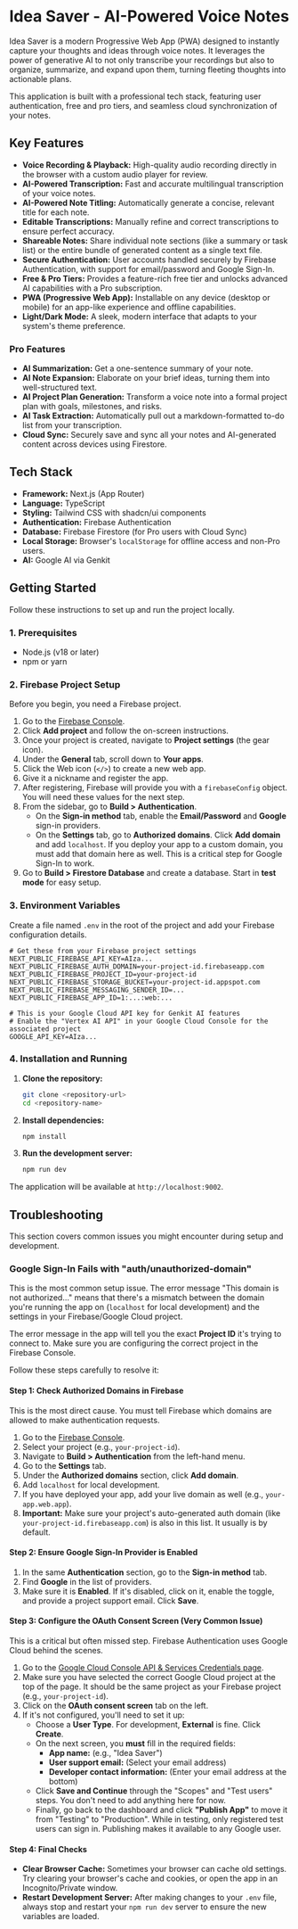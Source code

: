 # Idea Saver - AI-Powered Voice Notes

Idea Saver is a modern Progressive Web App (PWA) designed to instantly capture your thoughts and ideas through voice notes. It leverages the power of generative AI to not only transcribe your recordings but also to organize, summarize, and expand upon them, turning fleeting thoughts into actionable plans.

This application is built with a professional tech stack, featuring user authentication, free and pro tiers, and seamless cloud synchronization of your notes.

## Key Features

- **Voice Recording & Playback:** High-quality audio recording directly in the browser with a custom audio player for review.
- **AI-Powered Transcription:** Fast and accurate multilingual transcription of your voice notes.
- **AI-Powered Note Titling:** Automatically generate a concise, relevant title for each note.
- **Editable Transcriptions:** Manually refine and correct transcriptions to ensure perfect accuracy.
- **Shareable Notes:** Share individual note sections (like a summary or task list) or the entire bundle of generated content as a single text file.
- **Secure Authentication:** User accounts handled securely by Firebase Authentication, with support for email/password and Google Sign-In.
- **Free & Pro Tiers:** Provides a feature-rich free tier and unlocks advanced AI capabilities with a Pro subscription.
- **PWA (Progressive Web App):** Installable on any device (desktop or mobile) for an app-like experience and offline capabilities.
- **Light/Dark Mode:** A sleek, modern interface that adapts to your system's theme preference.

### Pro Features
- **AI Summarization:** Get a one-sentence summary of your note.
- **AI Note Expansion:** Elaborate on your brief ideas, turning them into well-structured text.
- **AI Project Plan Generation:** Transform a voice note into a formal project plan with goals, milestones, and risks.
- **AI Task Extraction:** Automatically pull out a markdown-formatted to-do list from your transcription.
- **Cloud Sync:** Securely save and sync all your notes and AI-generated content across devices using Firestore.

## Tech Stack

- **Framework:** Next.js (App Router)
- **Language:** TypeScript
- **Styling:** Tailwind CSS with shadcn/ui components
- **Authentication:** Firebase Authentication
- **Database:** Firebase Firestore (for Pro users with Cloud Sync)
- **Local Storage:** Browser's `localStorage` for offline access and non-Pro users.
- **AI:** Google AI via Genkit

## Getting Started

Follow these instructions to set up and run the project locally.

### 1. Prerequisites

- Node.js (v18 or later)
- npm or yarn

### 2. Firebase Project Setup

Before you begin, you need a Firebase project.

1. Go to the [Firebase Console](https://console.firebase.google.com/).
2. Click **Add project** and follow the on-screen instructions.
3. Once your project is created, navigate to **Project settings** (the gear icon).
4. Under the **General** tab, scroll down to **Your apps**.
5. Click the Web icon (`</>`) to create a new web app.
6. Give it a nickname and register the app.
7. After registering, Firebase will provide you with a `firebaseConfig` object. You will need these values for the next step.
8. From the sidebar, go to **Build > Authentication**.
    - On the **Sign-in method** tab, enable the **Email/Password** and **Google** sign-in providers.
    - On the **Settings** tab, go to **Authorized domains**. Click **Add domain** and add `localhost`. If you deploy your app to a custom domain, you must add that domain here as well. This is a critical step for Google Sign-In to work.
9. Go to **Build > Firestore Database** and create a database. Start in **test mode** for easy setup.

### 3. Environment Variables

Create a file named `.env` in the root of the project and add your Firebase configuration details.

```env
# Get these from your Firebase project settings
NEXT_PUBLIC_FIREBASE_API_KEY=AIza...
NEXT_PUBLIC_FIREBASE_AUTH_DOMAIN=your-project-id.firebaseapp.com
NEXT_PUBLIC_FIREBASE_PROJECT_ID=your-project-id
NEXT_PUBLIC_FIREBASE_STORAGE_BUCKET=your-project-id.appspot.com
NEXT_PUBLIC_FIREBASE_MESSAGING_SENDER_ID=...
NEXT_PUBLIC_FIREBASE_APP_ID=1:...:web:...

# This is your Google Cloud API key for Genkit AI features
# Enable the "Vertex AI API" in your Google Cloud Console for the associated project
GOOGLE_API_KEY=AIza...
```

### 4. Installation and Running

1. **Clone the repository:**
   ```bash
   git clone <repository-url>
   cd <repository-name>
   ```

2. **Install dependencies:**
   ```bash
   npm install
   ```

3. **Run the development server:**
   ```bash
   npm run dev
   ```

The application will be available at `http://localhost:9002`.

## Troubleshooting

This section covers common issues you might encounter during setup and development.

### Google Sign-In Fails with "auth/unauthorized-domain"

This is the most common setup issue. The error message "This domain is not authorized..." means that there's a mismatch between the domain you're running the app on (`localhost` for local development) and the settings in your Firebase/Google Cloud project.

The error message in the app will tell you the exact **Project ID** it's trying to connect to. Make sure you are configuring the correct project in the Firebase Console.

Follow these steps carefully to resolve it:

#### Step 1: Check Authorized Domains in Firebase

This is the most direct cause. You must tell Firebase which domains are allowed to make authentication requests.

1.  Go to the [Firebase Console](https://console.firebase.google.com/).
2.  Select your project (e.g., `your-project-id`).
3.  Navigate to **Build > Authentication** from the left-hand menu.
4.  Go to the **Settings** tab.
5.  Under the **Authorized domains** section, click **Add domain**.
6.  Add `localhost` for local development.
7.  If you have deployed your app, add your live domain as well (e.g., `your-app.web.app`).
8.  **Important:** Make sure your project's auto-generated auth domain (like `your-project-id.firebaseapp.com`) is also in this list. It usually is by default.

#### Step 2: Ensure Google Sign-In Provider is Enabled

1.  In the same **Authentication** section, go to the **Sign-in method** tab.
2.  Find **Google** in the list of providers.
3.  Make sure it is **Enabled**. If it's disabled, click on it, enable the toggle, and provide a project support email. Click **Save**.

#### Step 3: Configure the OAuth Consent Screen (Very Common Issue)

This is a critical but often missed step. Firebase Authentication uses Google Cloud behind the scenes.

1.  Go to the [Google Cloud Console API & Services Credentials page](https://console.cloud.google.com/apis/credentials).
2.  Make sure you have selected the correct Google Cloud project at the top of the page. It should be the same project as your Firebase project (e.g., `your-project-id`).
3.  Click on the **OAuth consent screen** tab on the left.
4.  If it's not configured, you'll need to set it up:
    *   Choose a **User Type**. For development, **External** is fine. Click **Create**.
    *   On the next screen, you **must** fill in the required fields:
        *   **App name:** (e.g., "Idea Saver")
        *   **User support email:** (Select your email address)
        *   **Developer contact information:** (Enter your email address at the bottom)
    *   Click **Save and Continue** through the "Scopes" and "Test users" steps. You don't need to add anything here for now.
    *   Finally, go back to the dashboard and click **"Publish App"** to move it from "Testing" to "Production". While in testing, only registered test users can sign in. Publishing makes it available to any Google user.

#### Step 4: Final Checks

- **Clear Browser Cache:** Sometimes your browser can cache old settings. Try clearing your browser's cache and cookies, or open the app in an Incognito/Private window.
- **Restart Development Server:** After making changes to your `.env` file, always stop and restart your `npm run dev` server to ensure the new variables are loaded.
